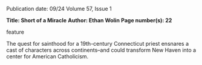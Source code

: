 Publication date: 09/24
Volume 57, Issue 1

**Title: Short of a Miracle**
**Author: Ethan Wolin**
**Page number(s): 22**

feature

The quest for sainthood for a 19th-century 
Connecticut priest ensnares a cast of characters across 
continents–and could transform New Haven into a 
center for American Catholicism.
